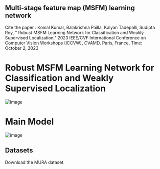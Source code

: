 ## Multi-stage feature map (MSFM) learning network 
Cite the paper : 
Komal Kumar, Balakrishna Pailla, Kalyan Tadepalli, Sudipta Roy, " Robust MSFM Learning Network for Classification and Weakly Supervised Localization," 2023 IEEE/CVF International Conference on Computer Vision Workshops (ICCVW), CVAMD, Paris, France, Time: October 2, 2023
# Robust MSFM Learning Network for Classification and Weakly Supervised Localization
![image](https://user-images.githubusercontent.com/97806194/225233079-ab4ca12c-5c1b-4bc1-98b0-e5f61b3b060d.png)
# Main Model
![image](https://user-images.githubusercontent.com/97806194/225230798-f17f3559-48bd-4c60-8eee-8a8ac00ffd9d.png)

## Datasets
Download the MURA dataset. 
